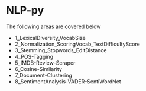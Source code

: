 # NLP-py

The following areas are covered below

* 1_LexicalDiversity_VocabSize
* 2_Normalization_ScoringVocab_TextDifficultyScore
* 3_Stemming_Stopwords_EditDistance
* 4_POS-Tagging
* 5_IMDB-Review-Scraper
* 6_Cosine-Similarity
* 7_Document-Clustering
* 8_SentimentAnalysis-VADER-SentiWordNet
